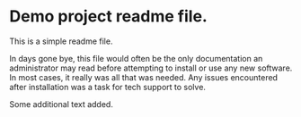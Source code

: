 # Demo project readme file.

This is a simple readme file.

In days gone bye, this file would often be the only documentation an administrator may read before attempting to install or use any new software. In most cases, it really was all that was needed. Any issues encountered after installation was a task for tech support to solve.

Some additional text added.

